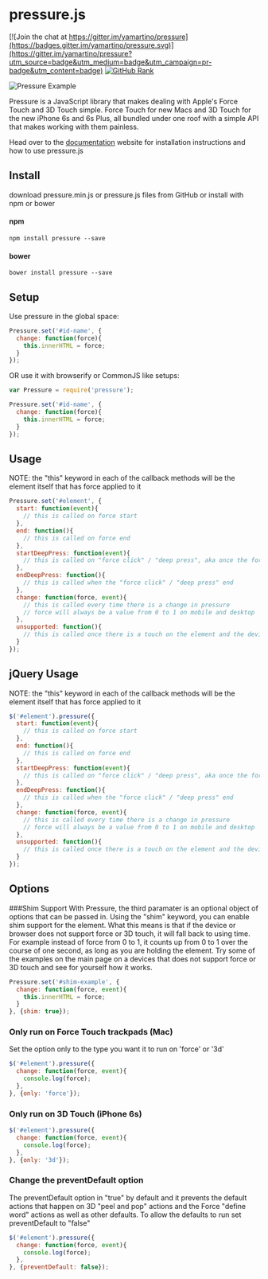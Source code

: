 # pressure.js

[![Join the chat at https://gitter.im/yamartino/pressure](https://badges.gitter.im/yamartino/pressure.svg)](https://gitter.im/yamartino/pressure?utm_source=badge&utm_medium=badge&utm_campaign=pr-badge&utm_content=badge)
[![GitHub Rank](https://reporank.com/yamartino/pressure)](https://reporank.com)

![Pressure Example](http://yamartino.github.io/pressure/pressure.gif)

Pressure is a JavaScript library that makes dealing with Apple's Force Touch and 3D Touch simple. Force Touch for new Macs and 3D Touch for the new iPhone 6s and 6s Plus, all bundled under one roof with a simple API that makes working with them painless.

Head over to the [documentation](http://yamartino.github.com/pressure) website for installation instructions and how to use pressure.js

## Install
download pressure.min.js or pressure.js files from GitHub or install with npm or bower
#### npm
```
npm install pressure --save
```
#### bower
```
bower install pressure --save
```


## Setup
Use pressure in the global space:
```javascript
Pressure.set('#id-name', {
  change: function(force){
    this.innerHTML = force;
  }
});
```
OR use it with browserify or CommonJS like setups:
```javascript
var Pressure = require('pressure');

Pressure.set('#id-name', {
  change: function(force){
    this.innerHTML = force;
  }
});
```


## Usage
NOTE: the "this" keyword in each of the callback methods will be the element itself that has force applied to it
```javascript
Pressure.set('#element', {
  start: function(event){
    // this is called on force start
  },
  end: function(){
    // this is called on force end
  },
  startDeepPress: function(event){
    // this is called on "force click" / "deep press", aka once the force is greater than 0.5
  },
  endDeepPress: function(){
    // this is called when the "force click" / "deep press" end
  },
  change: function(force, event){
    // this is called every time there is a change in pressure
    // force will always be a value from 0 to 1 on mobile and desktop
  },
  unsupported: function(){
    // this is called once there is a touch on the element and the device or browser does not support Force or 3D touch
  }
});
```


## jQuery Usage
NOTE: the "this" keyword in each of the callback methods will be the element itself that has force applied to it
```javascript
$('#element').pressure({
  start: function(event){
    // this is called on force start
  },
  end: function(){
    // this is called on force end
  },
  startDeepPress: function(event){
    // this is called on "force click" / "deep press", aka once the force is greater than 0.5
  },
  endDeepPress: function(){
    // this is called when the "force click" / "deep press" end
  },
  change: function(force, event){
    // this is called every time there is a change in pressure
    // force will always be a value from 0 to 1 on mobile and desktop
  },
  unsupported: function(){
    // this is called once there is a touch on the element and the device or browser does not support Force or 3D touch
  }
});
```

## Options

###Shim Support
With Pressure, the third paramater is an optional object of options that can be passed in. Using the "shim" keyword, you can enable shim support for the element. What this means is that if the device or browser does not support force or 3D touch, it will fall back to using time. For example instead of force from  0 to 1, it counts up from 0 to 1 over the course of one second, as long as you are holding the element. Try some of the examples on the main page on a devices that does not support force or 3D touch and see for yourself how it works.
```javascript
Pressure.set('#shim-example', {
  change: function(force, event){
    this.innerHTML = force;
  }
}, {shim: true});
```

### Only run on Force Touch trackpads (Mac)
Set the option only to the type you want it to run on 'force' or '3d'
```javascript
$('#element').pressure({
  change: function(force, event){
    console.log(force);
  },
}, {only: 'force'});
```
### Only run on 3D Touch (iPhone 6s)
```javascript
$('#element').pressure({
  change: function(force, event){
    console.log(force);
  },
}, {only: '3d'});
```

### Change the preventDefault option
The preventDefault option in "true" by default and it prevents the default actions that happen on 3D "peel and pop" actions and the Force "define word" actions as well as other defaults. To allow the defaults to run set preventDefault to "false"
```javascript
$('#element').pressure({
  change: function(force, event){
    console.log(force);
  },
}, {preventDefault: false});
```
